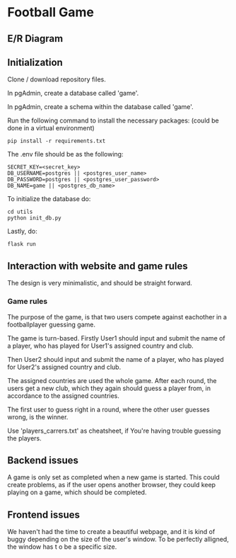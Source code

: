 # Football Game

## E/R Diagram


## Initialization
Clone / download repository files.

In pgAdmin, create a database called 'game'.

In pgAdmin, create a schema within the database called 'game'.

Run the following command to install the necessary packages: (could be done in a virtual environment)

    pip install -r requirements.txt

The .env file should be as the following:

    SECRET_KEY=<secret_key>
    DB_USERNAME=postgres || <postgres_user_name>
    DB_PASSWORD=postgres || <postgres_user_password>
    DB_NAME=game || <postgres_db_name>

To initialize the database do:

    cd utils
    python init_db.py

Lastly, do:
    
    flask run


## Interaction with website and game rules
The design is very minimalistic, and should be straight forward. 

### Game rules
The purpose of the game, is that two users compete against eachother in a footballplayer guessing game.

The game is turn-based. Firstly User1 should input and submit the name of a player, who has played for User1's assigned country and club.

Then User2 should input and submit the name of a player, who has played for User2's assigned country and club.

The assigned countries are used the whole game. After each round, the users get a new club, which they again should guess a player from, in accordance to the assigned countries.

The first user to guess right in a round, where the other user guesses wrong, is the winner.

Use 'players_carrers.txt' as cheatsheet, if You're having trouble guessing the players.


## Backend issues
A game is only set as completed when a new game is started. This could create problems, as if the user opens another browser, they could keep playing on a game, which should be completed.


## Frontend issues
We haven't had the time to create a beautiful webpage, and it is kind of buggy depending on the size of the user's window. To be perfectly alligned, the window has t o be a specific size.







